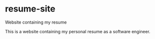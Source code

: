 # resume-site
Website containing my resume

This is a website containing my personal resume as a software engineer.
